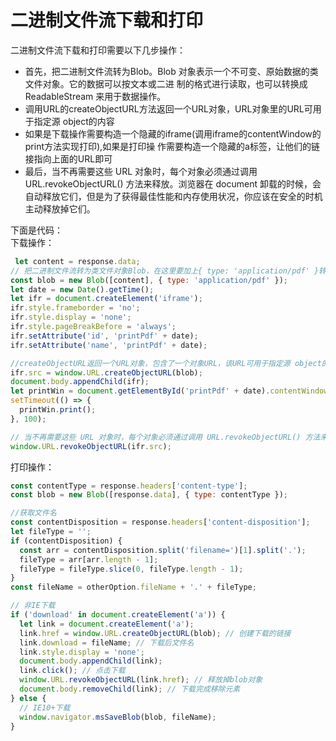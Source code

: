 # 二进制文件流下载和打印
二进制文件流下载和打印需要以下几步操作：<br>
* 首先，把二进制文件流转为Blob。Blob 对象表示一个不可变、原始数据的类文件对象。它的数据可以按文本或二进
制的格式进行读取，也可以转换成 ReadableStream 来用于数据操作。 
* 调用URL的createObjectURL方法返回一个URL对象，URL对象里的URL可用于指定源 object的内容
* 如果是下载操作需要构造一个隐藏的iframe(调用iframe的contentWindow的print方法实现打印),如果是打印操
作需要构造一个隐藏的a标签，让他们的链接指向上面的URL即可
* 最后，当不再需要这些 URL 对象时，每个对象必须通过调用 URL.revokeObjectURL() 方法来释放。浏览器在 
document 卸载的时候，会自动释放它们，但是为了获得最佳性能和内存使用状况，你应该在安全的时机主动释放掉它们。

下面是代码：<br>
下载操作：
```js
 let content = response.data;
// 把二进制文件流转为类文件对象Blob，在这里要加上{ type: 'application/pdf' }转换
const blob = new Blob([content], { type: 'application/pdf' });
let date = new Date().getTime();
let ifr = document.createElement('iframe');
ifr.style.frameborder = 'no';
ifr.style.display = 'none';
ifr.style.pageBreakBefore = 'always';
ifr.setAttribute('id', 'printPdf' + date);
ifr.setAttribute('name', 'printPdf' + date);

//createObjectURL返回一个URL对象，包含了一个对象URL，该URL可用于指定源 object的内容
ifr.src = window.URL.createObjectURL(blob);
document.body.appendChild(ifr);
let printWin = document.getElementById('printPdf' + date).contentWindow;
setTimeout(() => {
  printWin.print();
}, 100);

// 当不再需要这些 URL 对象时，每个对象必须通过调用 URL.revokeObjectURL() 方法来释放。
window.URL.revokeObjectURL(ifr.src);
```
打印操作：
```js
const contentType = response.headers['content-type'];
const blob = new Blob([response.data], { type: contentType });

//获取文件名
const contentDisposition = response.headers['content-disposition'];
let fileType = '';
if (contentDisposition) {
  const arr = contentDisposition.split('filename=')[1].split('.');
  fileType = arr[arr.length - 1];
  fileType = fileType.slice(0, fileType.length - 1);
}
const fileName = otherOption.fileName + '.' + fileType;

// 非IE下载
if ('download' in document.createElement('a')) {
  let link = document.createElement('a');
  link.href = window.URL.createObjectURL(blob); // 创建下载的链接
  link.download = fileName; // 下载后文件名
  link.style.display = 'none';
  document.body.appendChild(link);
  link.click(); // 点击下载
  window.URL.revokeObjectURL(link.href); // 释放掉blob对象
  document.body.removeChild(link); // 下载完成移除元素
} else {
  // IE10+下载
  window.navigator.msSaveBlob(blob, fileName);
}
```
